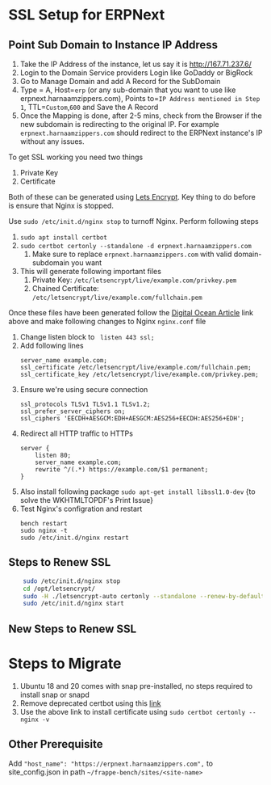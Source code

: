 # SSL Setup for ERPNext

## Point Sub Domain to Instance IP Address
1. Take the IP Address of the instance, let us say it is http://167.71.237.6/
2. Login to the Domain Service providers Login like GoDaddy or BigRock
3. Go to Manage Domain and add A Record for the SubDomain
4. Type = A, Host=`erp` (or any sub-domain that you want to use like erpnext.harnaamzippers.com), Points to=`IP Address mentioned in Step 1`, TTL=`Custom`,`600` and Save the A Record
5. Once the Mapping is done, after 2-5 mins, check from the Browser if the new subdomain is redirecting to the original IP. For example `erpnext.harnaamzippers.com` should redirect to the ERPNext instance's IP without any issues.

To get SSL working you need two things

1. Private Key
2. Certificate

Both of these can be generated using [Lets
Encrypt](https://www.linode.com/docs/security/ssl/install-lets-encrypt-to-create-ssl-certificates/).
Key thing to do before is ensure that Nginx is stopped.

Use `sudo /etc/init.d/nginx stop` to turnoff Nginx. Perform
following steps

1. `sudo apt install certbot`
1. `sudo certbot certonly --standalone -d erpnext.harnaamzippers.com`
    1. Make sure to replace `erpnext.harnaamzippers.com` with valid domain-subdomain you want
1. This will generate following important files
    1. Private Key: `/etc/letsencrypt/live/example.com/privkey.pem`
    1. Chained Certificate: `/etc/letsencrypt/live/example.com/fullchain.pem`

Once these files have been generated follow the [Digital Ocean Article](https://www.digitalocean.com/community/tutorials/how-to-install-an-ssl-certificate-from-a-commercial-certificate-authority) link above and make
following changes to Nginx `nginx.conf` file

1. Change listen block to ` listen 443 ssl;`
1. Add following lines
    ```
    server_name example.com;
    ssl_certificate /etc/letsencrypt/live/example.com/fullchain.pem;
    ssl_certificate_key /etc/letsencrypt/live/example.com/privkey.pem;
    ```
1. Ensure we're using secure connection
    ```
    ssl_protocols TLSv1 TLSv1.1 TLSv1.2;
    ssl_prefer_server_ciphers on;
    ssl_ciphers 'EECDH+AESGCM:EDH+AESGCM:AES256+EECDH:AES256+EDH';
    ```
1. Redirect all HTTP traffic to HTTPs
    ```
    server {
        listen 80;
        server_name example.com;
        rewrite ^/(.*) https://example.com/$1 permanent;
    }
    ```
1. Also install following package `sudo apt-get install libssl1.0-dev` {to solve the WKHTMLTOPDF's Print Issue}
1. Test Nginx's configration and restart
    ```
    bench restart
    sudo nginx -t
    sudo /etc/init.d/nginx restart
    ```

## Steps to Renew SSL

```sh
    sudo /etc/init.d/nginx stop
    cd /opt/letsencrypt/
    sudo -H ./letsencrypt-auto certonly --standalone --renew-by-default -d gtlerp.globaltradelinks.biz
    sudo /etc/init.d/nginx start
```
## New Steps to Renew SSL

# Steps to Migrate
1. Ubuntu 18 and 20 comes with snap pre-installed, no steps required to install snap or snapd
2. Remove deprecated certbot using this [link](https://certbot.eff.org/instructions?ws=nginx&os=ubuntubionic)
3. Use the above link to install certificate using `sudo certbot certonly --nginx -v`


## Other Prerequisite

Add `"host_name": "https://erpnext.harnaamzippers.com",` to site_config.json in path `~/frappe-bench/sites/<site-name>`

